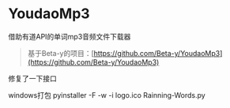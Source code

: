 ﻿# YoudaoMp3
借助有道API的单词mp3音频文件下载器

>基于Beta-y的项目：[https://github.com/Beta-y/YoudaoMp3](https://github.com/Beta-y/YoudaoMp3)

修复了一下接口

windows打包
pyinstaller -F -w -i logo.ico Rainning-Words.py
